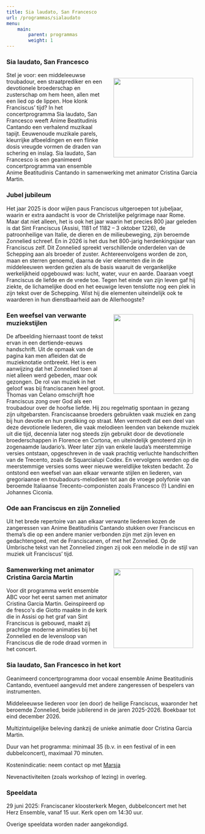 ```yaml
---
title: Sia laudato, San Francesco
url: /programmas/sialaudato
menu:
    main:
        parent: programmas
        weight: 1
---
```

### Sia laudato, San Francesco

<img src="../images/SiaMiniatuur.jpeg" style="width: 13rem; float: right; margin:1rem">

Stel je voor: een middeleeuwse troubadour, een straatprediker en een devotionele broederschap en zusterschap om hem heen, allen met een lied op de lippen. Hoe klonk Franciscus’ tijd? In het concertprogramma Sia laudato, San Francesco weeft Anime Beatitudinis Cantando een verhalend muzikaal tapijt. Eeuwenoude muzikale parels, kleurrijke afbeeldingen en een flinke dosis vreugde vormen de draden van schering en inslag. Sia laudato, San Francesco is een geanimeerd concertprogramma van ensemble Anime Beatitudinis Cantando in samenwerking met animator Cristina Garcia Martin.

### Jubel jubileum
Het jaar 2025 is door wijlen paus Franciscus uitgeroepen tot jubeljaar, waarin er extra aandacht is voor de Christelijke pelgrimage naar Rome. Maar dat niet alleen, het is ook het jaar waarin het precies 800 jaar geleden is dat Sint Franciscus (Assisi, 1181 of 1182 – 3 oktober 1226), de patroonheilige van Italie, de dieren en de milieubeweging, zijn beroemde Zonnelied schreef. En in 2026 is het dus het 800-jarig herdenkingsjaar van Franciscus zelf. Dit Zonnelied spreekt verschillende onderdelen van de Schepping aan als broeder of zuster. Achtereenvolgens worden de zon, maan en sterren genoemd, daarna de vier elementen die in de middeleeuwen werden gezien als de basis waaruit de vergankelijke werkelijkheid opgebouwd was: lucht, water, vuur en aarde. Daaraan voegt Franciscus de liefde en de vrede toe. Tegen het einde van zijn leven gaf hij ziekte, de lichamelijke dood en het eeuwige leven tenslotte nog een plek in zijn tekst over de Schepping. Wist hij die elementen uiteindelijk ook te waarderen in hun dienstbaarheid aan de Allerhoogste?

<img src="../images/Altissimu.png" style="width: 13rem; float: right; margin:1rem">

### Een weefsel van verwante muziekstijlen
De afbeelding hiernaast toont de tekst ervan in een dertiende-eeuws handschrift. Uit de opmaak van de pagina kan men afleiden dat de muzieknotatie ontbreekt. Het is een aanwijzing dat het Zonnelied toen al niet alleen werd gebeden, maar ook gezongen. De rol van muziek in het geloof was bij franciscanen heel groot. Thomas van Celano omschrijft hoe Franciscus zong over God als een troubadour over de hoofse liefde. Hij zou regelmatig spontaan in gezang zijn uitgebarsten. Franciscaanse broeders gebruikten vaak muziek en zang bij hun devotie en hun prediking op straat. Men vermoedt dat een deel van deze devotionele liederen, die vaak melodieen leenden van bekende muziek uit die tijd, decennia later nog steeds zijn gebruikt door de devotionele broederschappen in Florence en Cortona, en uiteindelijk genoteerd zijn in zogenaamde laudario’s. Weer later zijn van enkele lauda’s meerstemmige versies ontstaan, opgeschreven in de vaak prachtig verluchte handschriften van de Trecento, zoals de Squarcialupi Codex. En vervolgens werden op die meerstemmige versies soms weer nieuwe wereldlijke teksten bedacht. Zo ontstond een weefsel van aan elkaar verwante stijlen en liederen, van gregoriaanse en troubadours-melodieen tot aan de vroege polyfonie van beroemde Italiaanse Trecento-componisten zoals Francesco (!) Landini en Johannes Ciconia. 

### Ode aan Franciscus en zijn Zonnelied
Uit het brede repertoire van aan elkaar verwante liederen kozen de zangeressen van Anime Beatitudinis Cantando stukken over Franciscus en thema’s die op een andere manier verbonden zijn met zijn leven en gedachtengoed, met de Franciscanen, of met het Zonnelied. Op de Umbrische tekst van het Zonnelied zingen zij ook een melodie in de stijl van muziek uit Franciscus’ tijd. 

<img src="../images/Animatiestills.jpeg" style="width: 13rem; float: right; margin:1rem">

### Samenwerking met animator Cristina Garcia Martin
Voor dit programma werkt ensemble ABC voor het eerst samen met animator Cristina Garcia Martin. Geinspireerd op de fresco's die Giotto maakte in de kerk die in Assisi op het graf van Sint Franciscus is gebouwd, maakt zij prachtige moderne animaties bij het Zonnelied en de levensloop van Franciscus die de rode draad vormen in het concert.

### Sia laudato, San Francesco in het kort
Geanimeerd concertprogramma door vocaal ensemble Anime Beatitudinis Cantando, eventueel aangevuld met andere zangeressen of bespelers van instrumenten. 

Middeleeuwse liederen voor (en door) de heilige Franciscus, waaronder het beroemde Zonnelied, beide jubilerend in de jaren 2025-2026. Boekbaar tot eind december 2026.

Multizintuigelijke beleving dankzij de unieke animatie door Cristina Garcia Martin.

Duur van het programma: minimaal 35 (b.v. in een festival of in een dubbelconcert), maximaal 70 minuten.

Kostenindicatie: neem contact op met [Marsja](mailto:info@marsjamudde.nl) 

Nevenactiviteiten (zoals workshop of lezing) in overleg.

### Speeldata
29 juni 2025: Franciscaner kloosterkerk Megen, dubbelconcert met het Herz Ensemble, vanaf 15 uur. Kerk open om 14:30 uur.

Overige speeldata worden nader aangekondigd.